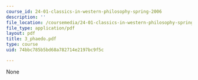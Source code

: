 ```yaml
---
course_id: 24-01-classics-in-western-philosophy-spring-2006
description: ''
file_location: /coursemedia/24-01-classics-in-western-philosophy-spring-2006/74bbc785b5bd68a782714e2197bc9f5c_3_phaedo.pdf
file_type: application/pdf
layout: pdf
title: 3_phaedo.pdf
type: course
uid: 74bbc785b5bd68a782714e2197bc9f5c

---
```

None